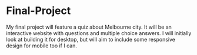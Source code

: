 # Final-Project

My final project will feature a quiz about Melbourne city. It will be an interactive website with questions and multiple choice answers. I will initially look at building it for desktop, but will aim to include some responsive design for mobile too if I can.
